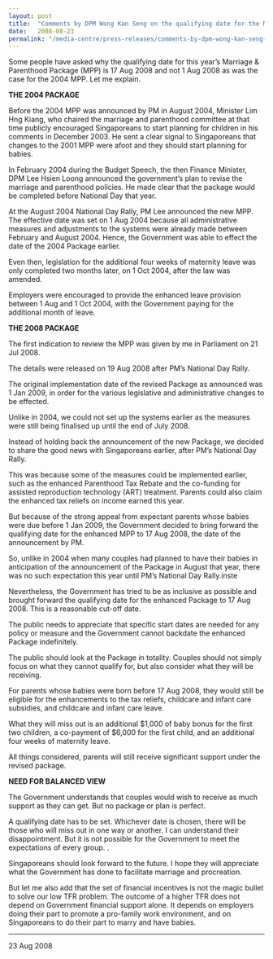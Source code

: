 ```yaml
---
layout: post
title:  "Comments by DPM Wong Kan Seng on the qualifying date for the Marriage & Parenthood Package 2008"
date:   2008-08-23
permalink: "/media-centre/press-releases/comments-by-dpm-wong-kan-seng-on-qualifying-date-for-the-enhanced-marriage-and-parenthood-package"
---
```


Some people have asked why the qualifying date for this year’s Marriage & Parenthood Package (MPP) is 17 Aug 2008 and not 1 Aug 2008 as was the case for the 2004 MPP. Let me explain.

**THE 2004 PACKAGE**

Before the 2004 MPP was announced by PM in August 2004, Minister Lim Hng Kiang, who chaired the marriage and parenthood committee at that time publicly encouraged Singaporeans to start planning for children in his comments in December 2003. He sent a clear signal to Singaporeans that changes to the 2001 MPP were afoot and they should start planning for babies.

In February 2004 during the Budget Speech, the then Finance Minister, DPM Lee Hsien Loong announced the government’s plan to revise the marriage and parenthood policies. He made clear that the package would be completed before National Day that year.

At the August 2004 National Day Rally, PM Lee announced the new MPP. The effective date was set on 1 Aug 2004 because all administrative measures and adjustments to the systems were already made between February and August 2004. Hence, the Government was able to effect the date of the 2004 Package earlier.

Even then, legislation for the additional four weeks of maternity leave was only completed two months later, on 1 Oct 2004, after the law was amended.

Employers were encouraged to provide the enhanced leave provision between 1 Aug and 1 Oct 2004, with the Government paying for the additional month of leave.

**THE 2008 PACKAGE**

The first indication to review the MPP was given by me in Parliament on 21 Jul 2008.

The details were released on 19 Aug 2008 after PM’s National Day Rally.

The original implementation date of the revised Package as announced was 1 Jan 2009, in order for the various legislative and administrative changes to be effected.

Unlike in 2004, we could not set up the systems earlier as the measures were still being finalised up until the end of July 2008.

Instead of holding back the announcement of the new Package, we decided to share the good news with Singaporeans earlier, after PM’s National Day Rally.

This was because some of the measures could be implemented earlier, such as the enhanced Parenthood Tax Rebate and the co-funding for assisted reproduction technology (ART) treatment. Parents could also claim the enhanced tax reliefs on income earned this year.

But because of the strong appeal from expectant parents whose babies were due before 1 Jan 2009, the Government decided to bring forward the qualifying date for the enhanced MPP to 17 Aug 2008, the date of the announcement by PM.

So, unlike in 2004 when many couples had planned to have their babies in anticipation of the announcement of the Package in August that year, there was no such expectation this year until PM’s National Day Rally.inste

Nevertheless, the Government has tried to be as inclusive as possible and brought forward the qualifying date for the enhanced Package to 17 Aug 2008. This is a reasonable cut-off date.

The public needs to appreciate that specific start dates are needed for any policy or measure and the Government cannot backdate the enhanced Package indefinitely.

The public should look at the Package in totality. Couples should not simply focus on what they cannot qualify for, but also consider what they will be receiving.

For parents whose babies were born before 17 Aug 2008, they would still be eligible for the enhancements to the tax reliefs, childcare and infant care subsidies, and childcare and infant care leave.

What they will miss out is an additional $1,000 of baby bonus for the first two children, a co-payment of $6,000 for the first child, and an additional four weeks of maternity leave.

All things considered, parents will still receive significant support under the revised package.

**NEED FOR BALANCED VIEW**

The Government understands that couples would wish to receive as much support as they can get. But no package or plan is perfect.

A qualifying date has to be set. Whichever date is chosen, there will be those who will miss out in one way or another. I can understand their disappointment. But it is not possible for the Government to meet the expectations of every group. .

Singaporeans should look forward to the future. I hope they will appreciate what the Government has done to facilitate marriage and procreation.

But let me also add that the set of financial incentives is not the magic bullet to solve our low TFR problem. The outcome of a higher TFR does not depend on Government financial support alone. It depends on employers doing their part to promote a pro-family work environment, and on Singaporeans to do their part to marry and have babies.

***********************************

23 Aug 2008

